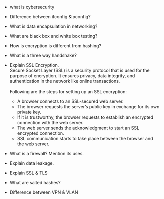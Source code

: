 - what is cybersecurity
- Difference between ifconfig &ipconfig?
- What is data encapsulation in networking?
- What are black box and white box testing?
- How is encryption is different from hashing?
- What is a three way handshake?
- Explain SSL Encryption. <br>
  Secure Socket Layer (SSL) is a security protocol that is used for the purpose of encryption. It ensures privacy, data integrity, and authentication in the network like   online transactions.<br><br>
  Following are the steps for setting up an SSL encryption: 
  - A browser connects to an SSL-secured web server. 
  - The browser requests the server’s public key in exchange for its own private key. 
  - If it is trustworthy, the browser requests to establish an encrypted connection with the web server. 
  - The web server sends the acknowledgment to start an SSL encrypted connection. 
  - SSL communication starts to take place between the browser and the web server.
- What is a firewall? Mention its uses.

- Explain data leakage.
- Explain SSL & TLS
- What are salted hashes?
- Difference between VPN & VLAN
